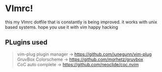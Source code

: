 # VImrc!
this my VImrc dotfile that is constantly is
being improved. it works with unix based 
systems. hope you use it with vim happy hacking

## PLugins used
>vim-plug plugin manager -> https://github.com/junegunn/vim-plug \
>GruvBox Colorscheme -> https://github.com/morhetz/gruvbox \
>CoC auto complete -> https://github.com/neoclide/coc.nvim 
